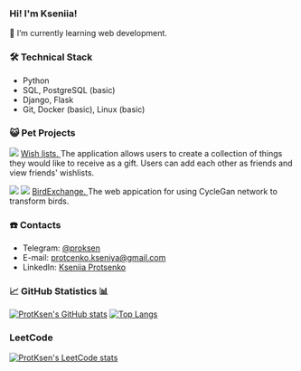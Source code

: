 ### Hi! I'm Kseniia!

🌱 I’m currently learning web development.

### 🛠 Technical Stack
*   Python
*   SQL, PostgreSQL (basic)
*   Django, Flask
*   Git, Docker (basic), Linux (basic)

### :smiley_cat: Pet Projects
<img src="https://img.shields.io/badge/-Django-green"> <a href="https://github.com/ProtKsen/wish_lists"> Wish lists. </a> The application allows users to create a collection of things they would like to receive as a gift. Users can add each other as friends and view friends' wishlists.
 
<img src="https://img.shields.io/badge/-Flask-blue"> <img src="https://img.shields.io/badge/-Minio-orange"> <a href="https://github.com/bird-exchange"> BirdExchange. </a> The web appication for using CycleGan network to transform birds.


### ☎️ Contacts
- Telegram: <a href="https://t.me/proksen">@proksen</a>
- E-mail: protcenko.kseniya@gmail.com
- LinkedIn: <a href="https://www.linkedin.com/in/kseniia-protsenko/"> Kseniia Protsenko </a>

### 📈 GitHub Statistics 📊
[![ProtKsen's GitHub stats](https://github-readme-stats.vercel.app/api?username=ProtKsen)](https://github.com/anuraghazra/github-readme-stats)
[![Top Langs](https://github-readme-stats.vercel.app/api/top-langs/?username=ProtKsen&layout=compact)](https://github.com/anuraghazra/github-readme-stats)

### LeetCode
[![ProtKsen's LeetCode stats](https://leetcode-stats-six.vercel.app/api?username=ProtKsen)](https://github.com/ProtKsen/leetcode-stats)


